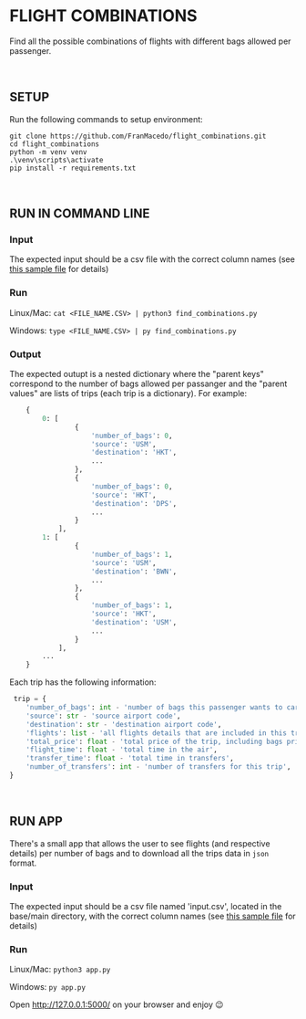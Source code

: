 # FLIGHT COMBINATIONS
<!-- FALTA REQUIREMENTS.TXT, GITIGNORE -->
Find all the possible combinations of flights with different bags allowed per passenger.

<br />

## SETUP

Run the following commands to setup environment:

``` 
git clone https://github.com/FranMacedo/flight_combinations.git
cd flight_combinations
python -m venv venv
.\venv\scripts\activate
pip install -r requirements.txt
```
<br />

## RUN IN COMMAND LINE

### Input
The expected input should be a csv file with the correct column names (see [this sample file](input.csv) for details)

### Run

Linux/Mac:
    ```
    cat <FILE_NAME.CSV> | python3 find_combinations.py          
    ```

Windows:
    ```
    type <FILE_NAME.CSV> | py find_combinations.py          
    ```

### Output
The expected outupt is a nested dictionary where the "parent keys" correspond to the number of bags allowed per passanger and the  "parent values" are lists of trips (each trip is a dictionary). For example:

```python
    {
        0: [
                {
                    'number_of_bags': 0,
                    'source': 'USM',
                    'destination': 'HKT',
                    ...
                },
                {
                    'number_of_bags': 0,
                    'source': 'HKT',
                    'destination': 'DPS',
                    ...
                }
            ],
        1: [
                {
                    'number_of_bags': 1,
                    'source': 'USM',
                    'destination': 'BWN',
                    ...
                },
                {
                    'number_of_bags': 1,
                    'source': 'HKT',
                    'destination': 'USM',
                    ...
                }
            ],
        ...
    }
```
Each trip has the following information:
```python
 trip = {
    'number_of_bags': int - 'number of bags this passenger wants to carry',
    'source': str - 'source airport code',
    'destination': str - 'destination airport code',
    'flights': list - 'all flights details that are included in this trip',
    'total_price': float - 'total price of the trip, including bags prices',
    'flight_time': float - 'total time in the air', 
    'transfer_time': float - 'total time in transfers',
    'number_of_transfers': int - 'number of transfers for this trip',
}

```

<br />

## RUN APP
There's a small app that allows the user to see flights (and respective details) per number of bags and to download all the trips data in `json` format.

### Input
The expected input should be a csv file named 'input.csv', located in the base/main directory, with the correct column names (see [this sample file](input.csv) for details)

### Run

Linux/Mac:
    ```
    python3 app.py          
    ```

Windows:
    ```
    py app.py                   
    ```

Open http://127.0.0.1:5000/ on your browser and enjoy :wink: